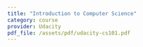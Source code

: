 ```yaml
---
title: "Introduction to Computer Science"
category: course
provider: Udacity
pdf_file: /assets/pdf/udacity-cs101.pdf
---
```

